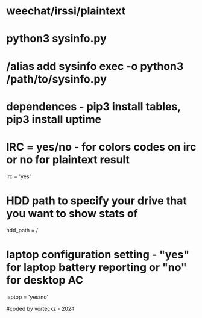 # weechat/irssi/plaintext
# python3 sysinfo.py
# /alias add sysinfo exec -o python3 /path/to/sysinfo.py
# dependences - pip3 install tables, pip3 install uptime

# IRC = yes/no - for colors codes on irc or no for plaintext result
irc = 'yes'

# HDD path to specify your drive that you want to show stats of
hdd_path = /<drive>
# laptop configuration setting - "yes" for laptop battery reporting or "no" for desktop AC
laptop = 'yes/no' 

#coded by vorteckz - 2024
